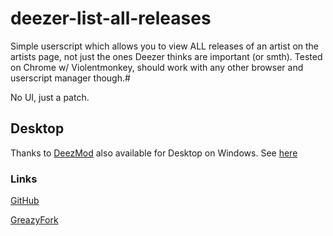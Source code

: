 # deezer-list-all-releases
Simple userscript which allows you to view ALL releases of an artist on the artists page, not just the ones Deezer thinks are important (or smth). Tested on Chrome w/ Violentmonkey, should work with any other browser and userscript manager though.#

No UI, just a patch.

## Desktop
Thanks to [DeezMod](https://github.com/bertigert/DeezMod/) also available for Desktop on Windows. See [here](https://github.com/bertigert/DeezMod/blob/main/plugins/display_all_songs/display_all_songs.js)

### Links
[GitHub](https://github.com/bertigert/deezer-list-all-releases)

[GreazyFork](https://greasyfork.org/en/scripts/512988-deezer-list-all-releases)
